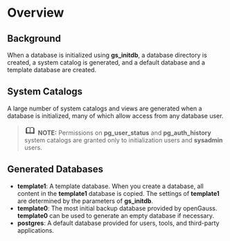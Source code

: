 # Overview<a name="EN-US_TOPIC_0294749014"></a>

## Background<a name="en-us_topic_0059779348_section840612614118"></a>

When a database is initialized using  **gs\_initdb**, a database directory is created, a system catalog is generated, and a default database and a template database are created.

## System Catalogs<a name="en-us_topic_0059779348_sb69920e012c84bbbb55593eaa5778652"></a>

A large number of system catalogs and views are generated when a database is initialized, many of which allow access from any database user.

>![](public_sys-resources/icon-note.gif) **NOTE:** 
>Permissions on  **pg\_user\_status**  and  **pg\_auth\_history**  system catalogs are granted only to initialization users and  **sysadmin**  users.

## Generated Databases<a name="en-us_topic_0059779348_sbaf982cf2e9549fa8e083844774de07b"></a>

-   **template1**: A template database. When you create a database, all content in the  **template1**  database is copied. The settings of  **template1**  are determined by the parameters of  **gs\_initdb**.
-   **template0**: The most initial backup database provided by openGauss.  **template0**  can be used to generate an empty database if necessary.
-   **postgres**: A default database provided for users, tools, and third-party applications.

